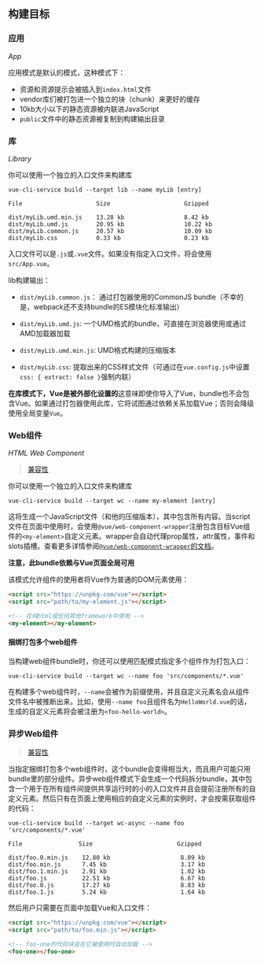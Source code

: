 ## 构建目标

### 应用
*App*

应用模式是默认的模式，这种模式下：

- 资源和资源提示会被插入到`index.html`文件
- vendor库们被打包进一个独立的块（chunk）来更好的缓存
- 10kb大小以下的静态资源被内联进JavaScript
- `public`文件中的静态资源被复制到构建输出目录

### 库
*Library*

你可以使用一个独立的入口文件来构建库

```
vue-cli-service build --target lib --name myLib [entry]
```

```
File                     Size                     Gzipped

dist/myLib.umd.min.js    13.28 kb                 8.42 kb
dist/myLib.umd.js        20.95 kb                 10.22 kb
dist/myLib.common.js     20.57 kb                 10.09 kb
dist/myLib.css           0.33 kb                  0.23 kb
```

入口文件可以是`.js`或`.vue`文件。如果没有指定入口文件，将会使用`src/App.vue`。

lib构建输出：

- `dist/myLib.common.js`： 通过打包器使用的CommonJS bundle（不幸的是，webpack还不支持bundle的ES模块化标准输出）

- `dist/myLib.umd.js`: 一个UMD格式的bundle，可直接在浏览器使用或通过AMD加载器加载

- `dist/myLib.umd.min.js`: UMD格式构建的压缩版本

- `dist/myLib.css`: 提取出来的CSS样式文件（可通过在`vue.config.js`中设置`css: { extract: false }`强制内联）

**在库模式下，Vue是被外部化设置的**这意味即使你导入了Vue，bundle也不会包含Vue。如果通过打包器使用此库，它将试图通过依赖关系加载Vue；否则会降级使用全局变量`Vue`。

### Web组件

*HTML Web Component*

> [兼容性](https://github.com/vuejs/vue-web-component-wrapper#compatibility)

你可以使用一个独立的入口文件来构建库

```
vue-cli-service build --target wc --name my-element [entry]
```

这将生成一个JavaScript文件（和他的压缩版本），其中包含所有内容。当script文件在页面中使用时，会使用`@vue/web-component-wrapper`注册包含目标Vue组件的`<my-element>`自定义元素。wrapper会自动代理prop属性，attr属性，事件和slots插槽。查看更多详情参阅[`@vue/web-component-wrapper`的文档](https://github.com/vuejs/vue-web-component-wrapper)。

**注意，此bundle依赖与Vue页面全局可用**

该模式允许组件的使用者将Vue作为普通的DOM元素使用：

``` html
<script src="https://unpkg.com/vue"></script>
<script src="path/to/my-element.js"></script>

<!-- 在纯html或任何其他framework中使用 -->
<my-element></my-element>
```

#### 捆绑打包多个web组件

当构建web组件bundle时，你还可以使用匹配模式指定多个组件作为打包入口：

```
vue-cli-service build --target wc --name foo 'src/components/*.vue'
```

在构建多个web组件时，`--name`会被作为前缀使用，并且自定义元素名会从组件文件名中被推断出来。比如，使用`--name foo`且组件名为`HelloWorld.vue`的话，生成的自定义元素将会被注册为`<foo-hello-world>`。

### 异步Web组件

> [兼容性](https://github.com/vuejs/vue-web-component-wrapper#compatibility)

当指定捆绑打包多个web组件时，这个bundle会变得相当大，而且用户可能只用bundle里的部分组件。异步web组件模式下会生成一个代码拆分bundle，其中包含一个用于在所有组件间提供共享运行时的小的入口文件并且会提前注册所有的自定义元素。然后只有在页面上使用相应的自定义元素的实例时，才会按需获取组件的代码：

```
vue-cli-service build --target wc-async --name foo 'src/components/*.vue'
```

```
File                Size                        Gzipped

dist/foo.0.min.js    12.80 kb                    8.09 kb
dist/foo.min.js      7.45 kb                     3.17 kb
dist/foo.1.min.js    2.91 kb                     1.02 kb
dist/foo.js          22.51 kb                    6.67 kb
dist/foo.0.js        17.27 kb                    8.83 kb
dist/foo.1.js        5.24 kb                     1.64 kb
```

然后用户只需要在页面中加载Vue和入口文件：

``` html
<script src="https://unpkg.com/vue"></script>
<script src="path/to/foo.min.js"></script>

<!-- foo-one的代码块会在它被使用时自动加载 -->
<foo-one></foo-one>
```
